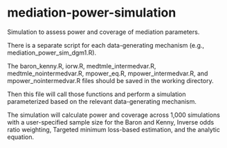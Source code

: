 # mediation-power-simulation
Simulation to assess power and coverage of mediation parameters. 

There is a separate script for each data-generating mechanism (e.g., mediation_power_sim_dgm1.R). 

The baron_kenny.R, iorw.R, medtmle_intermedvar.R, medtmle_nointermedvar.R, mpower_eq.R, mpower_intermedvar.R, and mpower_nointermedvar.R files should be saved in the working directory.

Then this file will call those functions and perform a simulation parameterized based on the relevant data-generating mechanism. 

The simulation will calculate power and coverage across 1,000 simulations with a user-specified sample size for the Baron and Kenny, Inverse odds ratio weighting, Targeted minimum loss-based estimation, and the analytic equation. 

